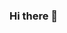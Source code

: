 ### Hi there 👋

<!--
**Saurabhbagh/SaurabhBagh** is a ✨ _special_ ✨ repository because its `README.md` (this file) appears on your GitHub profile.

Here are some ideas to get you started:

🔭 I’m currently working on a Braille project 
🌱 I’m currently learning : Machine learning, typescript
👯 I’m looking to collaborate on awesome Unity or Python Projects
-🤔 I’m looking for help with 
- 💬 Ask me about ...
- 📫 How to reach me: ...
- 😄 Pronouns: ...
- ⚡ Fun fact: ...
-->
